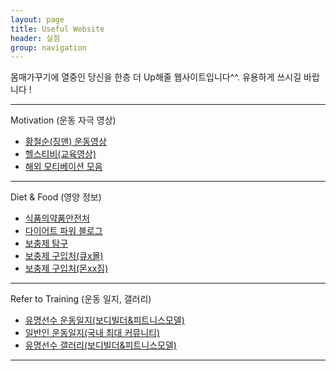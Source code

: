 ```yaml
---
layout: page
title: Useful Website
header: 실험
group: navigation
---
```

몸매가꾸기에 열중인 당신을 한층 더 Up해줄 웹사이트입니다^^.
유용하게 쓰시길 바랍니다 !

---

Motivation (운동 자극 영상)

* [황철순(징맨) 운동영상](https://www.youtube.com/user/chulsoonofficial/videos)
* [헬스티비(교육영상)](https://www.youtube.com/user/helthtv/videos)
* [해외 모티베이션 모음](https://www.youtube.com/user/RousseBen/videos)

---

Diet & Food (영양 정보)

* [식품의약품안전처](http://www.foodnara.go.kr/kisna/index.do;jsessionid=6EKouJ6b7FK3aZFHoA2ZaGi9VwF9mtDWj7s0f8sUPCeTViO66kPIjucUlrzlsFOY)
* [다이어트 파워 블로그](http://post.naver.com/my/series/detail.nhn?seriesNo=36347&memberNo=4986418)
* [보충제 탐구](http://superpump.co.kr/supplement_Study)
* [보충제 구입처(큐x몰)](http://www.cubemall.com/)
* [보충제 구입처(몬xx짐)](http://www.mdmglobal.co/)

---

Refer to Training (운동 일지, 갤러리)

* [유명선수 운동일지(보디빌더&피트니스모델)](http://superpump.co.kr/training_athletediary)
* [일반인 운동일지(국내 최대 커뮤니티)](http://www.monsterzym.com/plan)
* [유명선수 갤러리(보디빌더&피트니스모델)](http://superpump.co.kr/gallery_korean)

---

